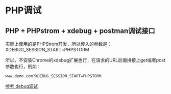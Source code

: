 # PHP调试



## PHP + PHPstrom + xdebug + postman调试接口


 实际上使用的是PHPStrom开发，所以传入的参数是： XDEBUG_SESSION_START=PHPSTORM

 所以，不安装Chrome的xdebug扩展也行，在请求的URL后面拼接上get或者post参数也行，例如：

    www.demo.com?XDEBUG_SESSION_START=PHPSTORM

[参考 debug调试](https://www.cnblogs.com/Steven-shi/p/8649017.html)

 

